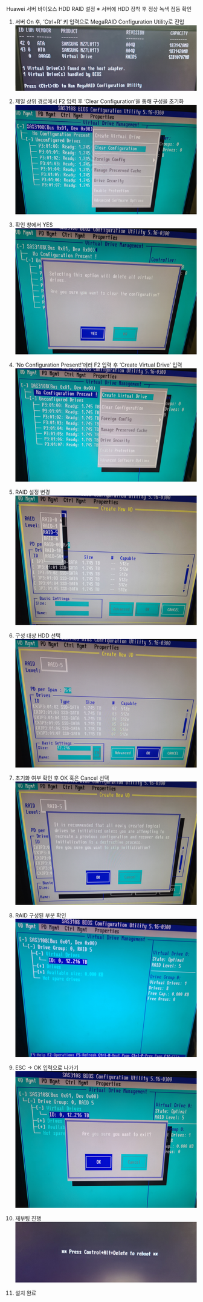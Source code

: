 Huawei 서버 바이오스 HDD RAID 설정
※ 서버에 HDD 장착 후 정상 녹색 점등 확인

1. 서버 On 후, ‘Ctrl+R’ 키 입력으로 MegaRAID Configuration Utility로 진입
![h1](https://github.com/hugo0762/SE/blob/main/Server_RAID/images/h1.png)

2. 제일 상위 경로에서 F2 입력 후 ‘Clear Configuration’을 통해 구성을 초기화
![h2](https://github.com/hugo0762/SE/blob/main/Server_RAID/images/h2.png)


3. 확인 창에서 YES
![h3](https://github.com/hugo0762/SE/blob/main/Server_RAID/images/h3.png)

4. ‘No Configuration Present!’에러 F2 입력 후 ‘Create Virtual Drive’ 입력
![h4](https://github.com/hugo0762/SE/blob/main/Server_RAID/images/h4.png)

5. RAID 설정 변경
![h5](https://github.com/hugo0762/SE/blob/main/Server_RAID/images/h5.png)

6. 구성 대상 HDD 선택 
![h6](https://github.com/hugo0762/SE/blob/main/Server_RAID/images/h6.png)

7. 초기화 여부 확인 후 OK 혹은 Cancel 선택
![h7](https://github.com/hugo0762/SE/blob/main/Server_RAID/images/h7.png)

8. RAID 구성된 부분 확인
![h8](https://github.com/hugo0762/SE/blob/main/Server_RAID/images/h8.png)

9. ESC -> OK 입력으로 나가기
![h9](https://github.com/hugo0762/SE/blob/main/Server_RAID/images/h9.png)

10. 재부팅 진행
![h10](https://github.com/hugo0762/SE/blob/main/Server_RAID/images/h10.png)

11. 설치 완료
